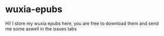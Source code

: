 # wuxia-epubs
Hi! I store my wuxia epubs here, you are free to download them and send me some aswell in the issues tabs

